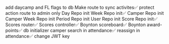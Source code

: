 add daycamp and FL flags to db
Make route to sync activites✅
protect action route to admin only
Day Repo init
Week Repo init✅
Camper Repo init
Camper Week Repo init
Period Repo init
User Repo init
Score Repo init✅
Scores router✅
Scores controller✅
Boynton scoreboard✅
Boynton award-points✅
db initializer
camper search in attendance✅
reassign in attendance✅
change JWT key

